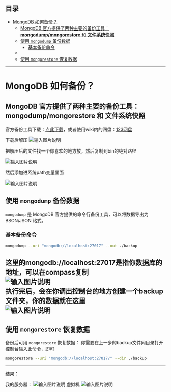 ## 目录
- [MongoDB 如何备份？](#mongodb-如何备份)
  - [MongoDB 官方提供了两种主要的备份工具：**mongodump/mongorestore** 和 **文件系统快照**](#mongodb-官方提供了两种主要的备份工具mongodumpmongorestore-和-文件系统快照)
  - [使用 `mongodump` 备份数据](#使用-mongodump-备份数据)
    - [基本备份命令](#基本备份命令)
  - [](#)
  - [使用 `mongorestore` 恢复数据](#使用-mongorestore-恢复数据)
---
# MongoDB 如何备份？



MongoDB 官方提供了两种主要的备份工具：**mongodump/mongorestore** 和 **文件系统快照**
---
官方备份工具下载：[点此下载](https://fastdl.mongodb.org/tools/db/mongodb-database-tools-windows-x86_64-100.11.0.zip)，或者使用wiki内的网盘：[123网盘](https://www.123912.com/s/xM17Vv-viZNd)

下载后解压
![输入图片说明](https://foruda.gitee.com/images/1742027470320791644/c712a5a6_12794036.png "屏幕截图")

把解压后的文件找一个你喜欢的地方放，然后复制到bin的绝对路径

![输入图片说明](https://foruda.gitee.com/images/1742027523150725296/d41e62d0_12794036.png "屏幕截图")

然后添加进系统path变量里面

![输入图片说明](https://foruda.gitee.com/images/1742027559587150064/98009d06_12794036.png "屏幕截图")

## 使用 `mongodump` 备份数据  
`mongodump` 是 MongoDB 官方提供的命令行备份工具，可以将数据导出为 BSON/JSON 格式。  
### 基本备份命令  
```bash
mongodump --uri "mongodb://localhost:27017" --out ./backup
```
这里的mongodb://localhost:27017是指你数据库的地址，可以在compass复制  
![输入图片说明](https://foruda.gitee.com/images/1742027642460536367/66f01ceb_12794036.png "屏幕截图")  
执行完后，会在你调出控制台的地方创建一个backup文件夹，你的数据就在这里  
![输入图片说明](https://foruda.gitee.com/images/1742027728705092185/3f8792f2_12794036.png "屏幕截图")
---
## 使用 `mongorestore` 恢复数据  
备份后可用 `mongorestore` 恢复数据：
你需要在上一步的backup文件同目录打开控制台输入此命令，即可
```bash
mongorestore --uri "mongodb://localhost:27017/" --dir ./backup
```
---
结果：

我的服务器：
![输入图片说明](https://foruda.gitee.com/images/1742027858811149596/03e8cb29_12794036.png "屏幕截图")
虚拟机
![输入图片说明](https://foruda.gitee.com/images/1742027887877224568/138ea411_12794036.png "屏幕截图")